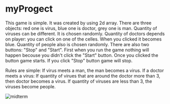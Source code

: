 # myProgect
This game is simple. It was created by using 2d array.
There are three objects: red one is virus, blue one is doctor, grey one is man.
  Quantity of viruses can be different. It is chosen randomly.
  Quantity of doctors depends on player: you can click on one of the celles. When you clicked it becomes blue.
  Quantity of people also is chosen randomly.
There are also two buttons: "Stop" and "Start".
First when you run the game nothing will happen becouse you didn't click the "Start" button. Once you clicked the button game starts.
If you click "Stop" button game will stop.

Rules are simple:
  If virus meets a man, the man becomes a virus.
  If a doctor meets a virus: If quantity of virues that are around the doctor more than 3, then doctor becomes a virus.
  If quantity of viruses are less than 3, the viruses become  people.
  

![midterm](https://user-images.githubusercontent.com/99643171/161612673-7eb2388c-61f3-4bf6-baaa-6dd7c3da5923.png)
